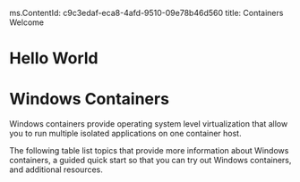 ms.ContentId: c9c3edaf-eca8-4afd-9510-09e78b46d560
title: Containers Welcome

# Hello World
# Windows Containers

Windows containers provide operating system level virtualization that allow you to run multiple isolated applications on one container host.

The following table list topics that provide more information about Windows containers, a guided quick start so that you can try out Windows containers, and additional resources.
